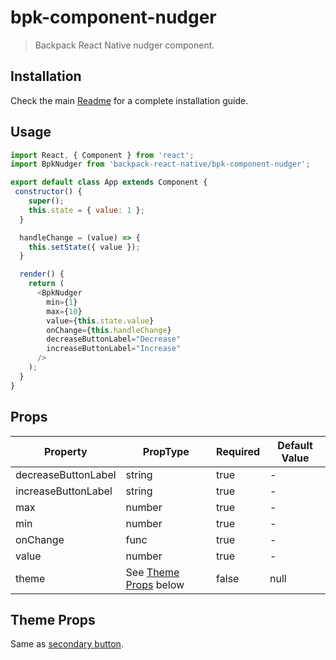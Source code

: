 # bpk-component-nudger

> Backpack React Native nudger component.

## Installation

Check the main [Readme](https://github.com/skyscanner/backpack-react-native#usage) for a complete installation guide.

## Usage

```js
import React, { Component } from 'react';
import BpkNudger from 'backpack-react-native/bpk-component-nudger';

export default class App extends Component {
 constructor() {
    super();
    this.state = { value: 1 };
  }

  handleChange = (value) => {
    this.setState({ value });
  }

  render() {
    return (
      <BpkNudger
        min={1}
        max={10}
        value={this.state.value}
        onChange={this.handleChange}
        decreaseButtonLabel="Decrease"
        increaseButtonLabel="Increase"
      />
    );
  }
}
```

## Props

| Property              | PropType                              | Required | Default Value |
| --------------------- | ------------------------------------- | -------- | ------------- |
| decreaseButtonLabel   | string                                | true     | -             |
| increaseButtonLabel   | string                                | true     | -             |
| max                   | number                                | true     | -             |
| min                   | number                                | true     | -             |
| onChange              | func                                  | true     | -             |
| value                 | number                                | true     | -             |
| theme                 | See [Theme Props](#theme-props) below | false    | null          |

## Theme Props

Same as [secondary button](/components/native/button#theme-props).
